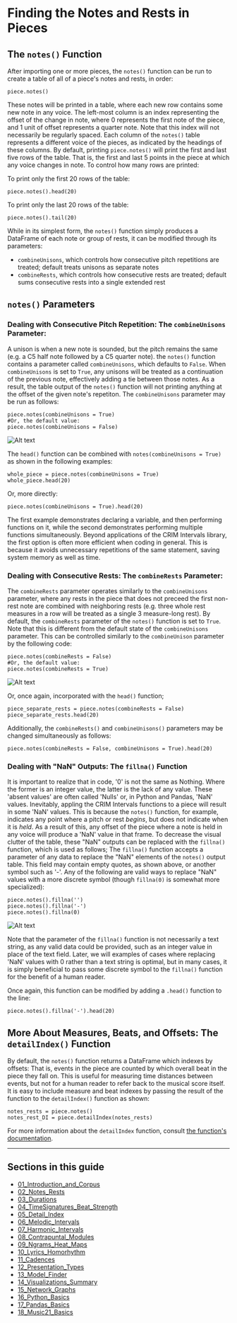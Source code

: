 # Finding the Notes and Rests in Pieces

## The `notes()` Function  

After importing one or more pieces, the `notes()` function can be run to create a table of all of a piece's notes and rests, in order:  

    piece.notes()  

These notes will be printed in a table, where each new row contains some new note in any voice. The left-most column is an index representing the offset of the change in note, where 0 represents the first note of the piece, and 1 unit of offset represents a quarter note. Note that this index will not necessarily be regularly spaced. Each column of the `notes()` table represents a different voice of the pieces, as indicated by the headings of these columns. By default, printing `piece.notes()` will print the first and last five rows of the table. That is, the first and last 5 points in the piece at which any voice changes in note. To control how many rows are printed:  

To print only the first 20 rows of the table:  

    piece.notes().head(20)  

To print only the last 20 rows of the table:  

    piece.notes().tail(20)  

While in its simplest form, the `notes()` function simply produces a DataFrame of each note or group of rests, it can be modified through its parameters:  

* `combineUnisons`, which controls how consecutive pitch repetitions are treated; default treats unisons as separate notes  
* `combineRests`, which controls how consecutive rests are treated; default sums consecutive rests into a single extended rest  

## `notes()` Parameters  

### Dealing with Consecutive Pitch Repetition: The `combineUnisons` Parameter:  

A unison is when a new note is sounded, but the pitch remains the same (e.g. a C5 half note followed by a C5 quarter note). the `notes()` function contains a parameter called `combineUnisons`, which defaults to `False`. When `combineUnisons` is set to `True`, any unisons will be treated as a continuation of the previous note, effectively adding a tie between those notes. As a result, the table output of the `notes()` function will not printing anything at the offset of the given note's repetiton. The `combineUnisons` parameter may be run as follows:  

    piece.notes(combineUnisons = True)  
    #Or, the default value:  
    piece.notes(combineUnisons = False)   

![Alt text](images/notes_2.png)

The `head()` function can be combined with `notes(combineUnisons = True)` as shown in the following examples:  

    whole_piece = piece.notes(combineUnisons = True)
    whole_piece.head(20)  

Or, more directly:  

    piece.notes(combineUnisons = True).head(20)  

The first example demonstrates declaring a variable, and then performing functions on it, while the second demonstrates performing multiple functions simultaneously. Beyond applications of the CRIM Intervals library, the first option is often more efficient when coding in general. This is because it avoids unnecessary repetitions of the same statement, saving system memory as well as time.

### Dealing with Consecutive Rests: The `combineRests` Parameter:  

The `combineRests` parameter operates similarly to the `combineUnisons` parameter, where any rests in the piece that does not preceed the first non-rest note are combined with neighboring rests (e.g. three whole rest measures in a row will be treated as a single 3 measure-long rest). By default, the `combineRests` parameter of the `notes()` function is set to `True`. Note that this is different from the default state of the `combineUnisons` parameter. This can be controlled similarly to the `combineUnison` parameter by the following code:  

    piece.notes(combineRests = False)  
    #Or, the default value:  
    piece.notes(combineRests = True)  

![Alt text](images/_notes_3.png)

Or, once again, incorporated with the `head()` function;  

    piece_separate_rests = piece.notes(combineRests = False)  
    piece_separate_rests.head(20)  
  
Additionally, the `combineRests()` and `combineUnisons()` parameters may be changed simultaneously as follows:  

    piece.notes(combineRests = False, combineUnisons = True).head(20)  

### Dealing with "NaN" Outputs: The `fillna()` Function  

It is important to realize that in code, '0' is not the same as Nothing. Where the former is an integer value, the latter is the lack of any value. These 'absent values' are often called 'Nulls' or, in Python and Pandas, 'NaN' values. Inevitably, appling the CRIM Intervals functions to a piece will result in some 'NaN' values. This is because the `notes()` function, for example, indicates any point where a pitch or rest *begins*, but does not indicate when it is *held*. As a result of this, any offset of the piece where a note is held in any voice will produce a 'NaN' value in that frame. To decrease the visual clutter of the table, these "NaN" outputs can be replaced with the `fillna()` function, which is used as follows; The `fillna()` function accepts a parameter of any data to replace the "NaN" elements of the `notes()` output table. This field may contain empty quotes, as shown above, or another symbol such as '-'. Any of the following are valid ways to replace "NaN" values with a more discrete symbol (though `fillna(0)` is somewhat more specialized):  

    piece.notes().fillna('')  
    piece.notes().fillna('-')  
    piece.notes().fillna(0)  

![Alt text](images/notes_4.png)

Note that the parameter of the `fillna()` function is not necessarily a text string, as any valid data could be provided, such as an integer value in place of the text field. Later, we will examples of cases where replacing 'NaN' values with 0 rather than a text string is optimal, but in many cases, it is simply beneficial to pass some discrete symbol to the `fillna()` function for the benefit of a human reader.  

Once again, this function can be modified by adding a `.head()` function to the line:  

    piece.notes().fillna('-').head(20)  

## More About Measures, Beats, and Offsets: The `detailIndex()` Function  

By default, the `notes()` function returns a DataFrame which indexes by offsets: That is, events in the piece are counted by which overall beat in the piece they fall on. This is useful for measuring time distances between events, but not for a human reader to refer back to the musical score itself. It is easy to include measure and beat indexes by passing the result of the function to the `detailIndex()` function as shown:  

    notes_rests = piece.notes()  
    notes_rest_DI = piece.detailIndex(notes_rests)  

For more information about the `detailIndex` function, consult [the function's documentation](09_DetailIndex.md).  

-----

## Sections in this guide

  * [01_Introduction_and_Corpus](tutorial/01_Introduction_and_Corpus.md)
  * [02_Notes_Rests](tutorial/02_Notes_Rests.md)
  * [03_Durations](tutorial/03_Durations.md) 
  * [04_TimeSignatures_Beat_Strength](tutorial/04_TimeSignatures_Beat_Strength.md)
  * [05_Detail_Index](tutorial/05_Detail_Index.md)
  * [06_Melodic_Intervals](tutorial/06_Melodic_Intervals.md)
  * [07_Harmonic_Intervals](tutorial/07_Harmonic_Intervals.md)
  * [08_Contrapuntal_Modules](tutorial/08_Contrapuntal_Modules.md)
  * [09_Ngrams_Heat_Maps](tutorial/09_Ngrams_Heat_Maps.md)
  * [10_Lyrics_Homorhythm](tutorial/10_Lyrics_Homorhythm.md)
  * [11_Cadences](tutorial/11_Cadences.md)
  * [12_Presentation_Types](tutorial/12_Presentation_Types.md)
  * [13_Model_Finder](tutorial/13_Model_Finder.md)
  * [14_Visualizations_Summary](tutorial/14_Visualizations_Summary.md)
  * [15_Network_Graphs](tutorial/15_Network_Graphs.md)
  * [16_Python_Basics](tutorial/16_Python_Basics.md)
  * [17_Pandas_Basics](tutorial/17_Pandas_Basics.md)
  * [18_Music21_Basics](tutorial/18_Music21_Basics.md)